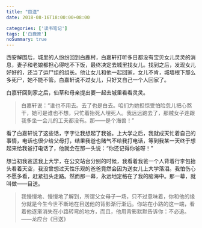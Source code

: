 ```yaml
---
title: "目送"
date: 2018-08-16T18:00:00+08:00

categories: ['读书笔记']
tags: ['白鹿原']
noSummary: true
---
```


西安解围后，城里的人纷纷回到白鹿村，白嘉轩打听多日都没有宝贝女儿灵灵的消息，妻子和老娘都担心得吃不下饭，最终决定去城里找女儿。找到之后，发现女儿好好的，还当了运尸组的组长。他让女儿和他一起回家，女儿不肯，城墙根下那么多死尸，她不能不管。白嘉轩说不过女儿，只好又自己一个人回家了。

白嘉轩回到家之后，仙草和母亲提出要一起去城里看看灵灵。

> 白嘉轩说：“谁也不用去。去了也是白去。咱们为她担惊受怕险忽儿把心熬干，她可是谁也不想，只忙着抬死人埋死人。我远远跑去了，那贼女子连跟我多坐一会儿的工夫都没有。那——是个海兽！”

看了白嘉轩说了这些话，字字让我想起了我爸。上大学之后，我就成天忙着自己的事情，电话也很少给父母打，结果我爸也赌气不给我打电话，等到我某一天终于想起来给我爸打电话了，他就会在那一头说：“你还记得你爸呀！”

想当初我爸送我上大学，在公交站台分别的时候，我看着我爸一个人背着行李包抬头看着天空，我没曾想过天性乐观的爸爸竟然会因为送女儿上大学落泪。我怕伤心不愿多看，赶紧扭头走路。然而那一幕，永远地定格在了我的脑海中。那一幕，就叫做——目送。

> 我慢慢地、慢慢地了解到，所谓父女母子一场，只不过意味着，你和他的缘分就是今生今世不断地在目送他的背影渐行渐远。你站在小路的这一端，看着他逐渐消失在小路转弯的地方，而且，他用背影默默告诉你：不必追。——龙应台《目送》